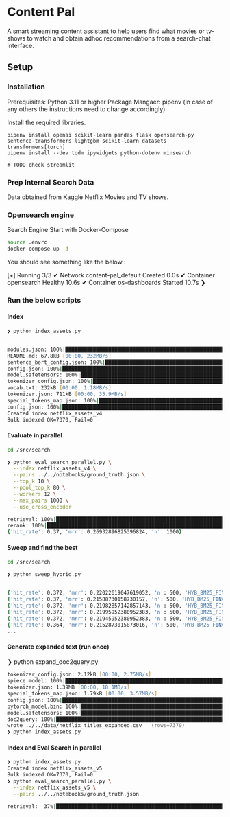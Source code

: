# Content Pal
A smart streaming content assistant to help users find what movies or tv-shows to watch and obtain adhoc recommendations from a search-chat interface.  

## Setup

### Installation 

Prerequisites: Python 3.11 or higher
Package Mangaer: pipenv (in case of any others the instructions need to change accordingly)

Install the required libraries.

```
pipenv install openai scikit-learn pandas flask opensearch-py sentence-transformers lightgbm scikit-learn datasets transformers[torch]
pipenv install --dev tqdm ipywidgets python-dotenv minsearch

# TODO check streamlit

```


### Prep Internal Search Data

Data obtained from Kaggle Netflix Movies and TV shows.



### Opensearch engine

Search Engine Start with Docker-Compose
```sh
source .envrc
docker-compose up -d
```

You should see something like the below : 

[+] Running 3/3
 ✔ Network content-pal_default  Created                                                                                                                                                                                                     0.0s 
 ✔ Container opensearch         Healthy                                                                                                                                                                                                    10.6s 
 ✔ Container os-dashboards      Started                                                                                                                                                                                                    10.7s 
❯ 


### Run the below scripts

#### Index
```zsh
❯ python index_assets.py


modules.json: 100%|█████████████████████████████████████████████████████████████████████████████████████████████████████████████████████████████████████████████████████████████████| 387/387 [00:00<00:00, 1.25MB/s]
README.md: 67.8kB [00:00, 232MB/s]
sentence_bert_config.json: 100%|███████████████████████████████████████████████████████████████████████████████████████████████████████████████████████████████████████████████████| 57.0/57.0 [00:00<00:00, 193kB/s]
config.json: 100%|██████████████████████████████████████████████████████████████████████████████████████████████████████████████████████████████████████████████████████████████████| 615/615 [00:00<00:00, 2.51MB/s]
model.safetensors: 100%|██████████████████████████████████████████████████████████████████████████████████████████████████████████████████████████████████████████████████████████| 133M/133M [00:11<00:00, 11.2MB/s]
tokenizer_config.json: 100%|████████████████████████████████████████████████████████████████████████████████████████████████████████████████████████████████████████████████████████| 314/314 [00:00<00:00, 2.27MB/s]
vocab.txt: 232kB [00:00, 1.18MB/s]
tokenizer.json: 711kB [00:00, 35.9MB/s]
special_tokens_map.json: 100%|███████████████████████████████████████████████████████████████████████████████████████████████████████████████████████████████████████████████████████| 125/125 [00:00<00:00, 533kB/s]
config.json: 100%|███████████████████████████████████████████████████████████████████████████████████████████████████████████████████████████████████████████████████████████████████| 200/200 [00:00<00:00, 630kB/s]
Created index netflix_assets_v4
Bulk indexed OK=7370, Fail=0
```


#### Evaluate in parallel
```zsh
cd /src/search

❯ python eval_search_parallel.py \
  --index netflix_assets_v4 \
  --pairs ../../notebooks/ground_truth.json \
  --top_k 10 \
  --pool_top_k 80 \
  --workers 12 \
  --max_pairs 1000 \
  --use_cross_encoder

retrieval: 100%|█████████████████████████████████████████████████████████████████████████████████████████████████████████████████████████████████████████████████████████████████| 1000/1000 [00:38<00:00, 26.12it/s]
rerank: 100%|████████████████████████████████████████████████████████████████████████████████████████████████████████████████████████████████████████████████████████████████████| 1000/1000 [01:05<00:00, 15.28it/s]
{'hit_rate': 0.37, 'mrr': 0.26932896825396824, 'n': 1000}
```

#### Sweep and find the best
```zsh
cd /src/search

❯ python sweep_hybrid.py


{'hit_rate': 0.372, 'mrr': 0.22022619047619052, 'n': 500, 'HYB_BM25_FINAL': 300, 'HYB_ANN_K': 300, 'HYB_EXP_BOOST': 0.5, 'HYB_RRF_K': 40.0, 'HYB_W_BM': 1.0, 'HYB_W_ANN': 1.0}
{'hit_rate': 0.37, 'mrr': 0.21588730158730157, 'n': 500, 'HYB_BM25_FINAL': 300, 'HYB_ANN_K': 300, 'HYB_EXP_BOOST': 0.5, 'HYB_RRF_K': 40.0, 'HYB_W_BM': 1.0, 'HYB_W_ANN': 1.2}
{'hit_rate': 0.372, 'mrr': 0.21982857142857143, 'n': 500, 'HYB_BM25_FINAL': 300, 'HYB_ANN_K': 300, 'HYB_EXP_BOOST': 0.5, 'HYB_RRF_K': 40.0, 'HYB_W_BM': 1.2, 'HYB_W_ANN': 1.0}
{'hit_rate': 0.372, 'mrr': 0.21995952380952383, 'n': 500, 'HYB_BM25_FINAL': 300, 'HYB_ANN_K': 300, 'HYB_EXP_BOOST': 0.5, 'HYB_RRF_K': 40.0, 'HYB_W_BM': 1.2, 'HYB_W_ANN': 1.2}
{'hit_rate': 0.372, 'mrr': 0.21945952380952383, 'n': 500, 'HYB_BM25_FINAL': 300, 'HYB_ANN_K': 300, 'HYB_EXP_BOOST': 0.5, 'HYB_RRF_K': 60.0, 'HYB_W_BM': 1.0, 'HYB_W_ANN': 1.0}
{'hit_rate': 0.364, 'mrr': 0.2152873015873016, 'n': 500, 'HYB_BM25_FINAL': 300, 'HYB_ANN_K': 300, 'HYB_EXP_BOOST': 0.5, 'HYB_RRF_K': 60.0, 'HYB_W_BM': 1.0, 'HYB_W_ANN': 1.2}
...

```

#### Generate expanded text (run once)

❯ python expand_doc2query.py
```zsh
tokenizer_config.json: 2.12kB [00:00, 2.75MB/s]
spiece.model: 100%|████████████████████████████████████████████████████████████████████████████████████████████████████████████████████████████████████████████████████████████████| 792k/792k [00:03<00:00, 258kB/s]
tokenizer.json: 1.39MB [00:00, 18.1MB/s]
special_tokens_map.json: 1.79kB [00:00, 3.57MB/s]
config.json: 100%|██████████████████████████████████████████████████████████████████████████████████████████████████████████████████████████████████████████████████████████████████| 665/665 [00:00<00:00, 1.83MB/s]
pytorch_model.bin: 100%|██████████████████████████████████████████████████████████████████████████████████████████████████████████████████████████████████████████████████████████| 308M/308M [00:31<00:00, 9.89MB/s]
model.safetensors: 100%|██████████████████████████████████████████████████████████████████████████████████████████████████████████████████████████████████████████████████████████| 308M/308M [00:30<00:00, 10.1MB/s]
doc2query: 100%|███████████████████████████████████████████████████████████████████████████████████████████████████████████████████████████████████████████████████████████████████| 922/922 [07:52<00:00,  1.95it/s]
wrote ../../data/netflix_titles_expanded.csv   (rows=7370)
❯ python index_assets.py
```

#### Index and Eval Search in parallel

```zsh
❯ python index_assets.py
Created index netflix_assets_v5
Bulk indexed OK=7370, Fail=0
❯ python eval_search_parallel.py \
  --index netflix_assets_v5 \
  --pairs ../../notebooks/ground_truth.json

retrieval:  37%|███████████████████████████████████████████████████████████▌                                                                                                     | 1851/5000 [01:16<02:00, 26.05it/s]
```
